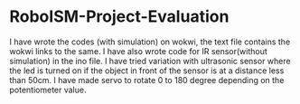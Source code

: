 # RoboISM-Project-Evaluation
I have wrote the codes (with simulation) on wokwi, the text file contains the wokwi links to the same.
I have also wrote code for IR sensor(without simulation) in the ino file.
I have tried variation with ultrasonic sensor where the led is turned on if the object in front of the sensor is at a distance less than 50cm.
I have made servo to rotate 0 to 180 degree depending on the potentiometer value.

